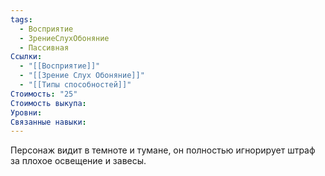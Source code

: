 ```yaml
---
tags:
  - Восприятие
  - ЗрениеСлухОбоняние
  - Пассивная
Ссылки:
  - "[[Восприятие]]"
  - "[[Зрение Слух Обоняние]]"
  - "[[Типы способностей]]"
Стоимость: "25"
Стоимость выкупа: 
Уровни: 
Связанные навыки:
---
```

Персонаж видит в темноте и тумане, он полностью игнорирует штраф за плохое освещение и завесы.